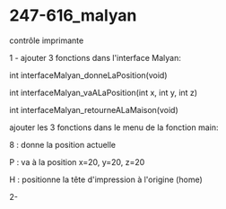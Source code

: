 # 247-616_malyan
contrôle imprimante

1 - ajouter 3 fonctions dans l'interface Malyan:

  int interfaceMalyan_donneLaPosition(void)

  int interfaceMalyan_vaALaPosition(int x, int y, int z)

  int interfaceMalyan_retourneALaMaison(void)

ajouter les 3 fonctions dans le menu de la fonction main: 

  8 : donne la position actuelle

  P : va à la position x=20, y=20, z=20

  H : positionne la tête d'impression à l'origine (home)

2- 
